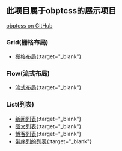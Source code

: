 ## 此项目属于obptcss的展示项目

[obptcss on GitHub](https://github.com/triday/obptcss/)

### Grid(栅格布局)

- [栅格布局](https://triday.github.io/obptdemo/demos/grid/grid.html){:target="_blank"}

### Flow(流式布局)

- [流式布局](https://triday.github.io/obptdemo/demos/flow/flow.html){:target="_blank"}
  
### List(列表)

-  [新闻列表](https://triday.github.io/obptdemo/demos/list/news.html){:target="_blank"}
-  [图文列表](https://triday.github.io/obptdemo/demos/list/news2.html){:target="_blank"}
-  [博客列表](https://triday.github.io/obptdemo/demos/list/blogs.html){:target="_blank"}
-  [带序列的列表](https://triday.github.io/obptdemo/demos/list/seqnews.html){:target="_blank"}